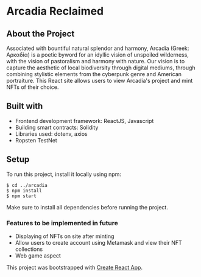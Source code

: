 # Arcadia Reclaimed

## About the Project
Associated with bountiful natural splendor and harmony, Arcadia (Greek: Αρκαδία) is a poetic byword for an idyllic vision of unspoiled wilderness, with the vision of pastoralism and harmony with nature.
Our vision is to capture the aesthetic of local biodiversity through digital mediums, through 
combining stylistic elements from the cyberpunk genre and American portraiture.
This React site allows users to view Arcadia's project and mint NFTs of their choice.

## Built with
- Frontend development framework: ReactJS, Javascript
- Building smart contracts: Solidity
- Libraries used: dotenv, axios
- Ropsten TestNet

## Setup
To run this project, install it locally using npm:
```
$ cd ../arcadia
$ npm install
$ npm start
```
Make sure to install all dependencies before running the project.

### Features to be implemented in future
- Displaying of NFTs on site after minting
- Allow users to create account using Metamask and view their NFT collections
- Web game aspect

This project was bootstrapped with [Create React App](https://github.com/facebook/create-react-app).
